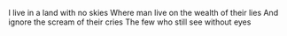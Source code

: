 I live in a land with no skies
Where man live on the wealth of their lies 
And ignore the scream of their cries
The few who still see without eyes 